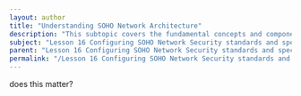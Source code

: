 ```yaml
---
layout: author
title: "Understanding SOHO Network Architecture"
description: "This subtopic covers the fundamental concepts and components of Small Office/Home Office (SOHO) network architecture. It explains the typical layout of a SOHO network, including the role of routers, switches, and access points in facilitating connectivity. The focus is on understanding how different devices interact within the network, including wired and wireless connections, as well as the importance of network topology in optimizing performance and security. Additionally, it highlights common configurations used in SOHO environments and the implications of these setups for network security and management."
subject: "Lesson 16 Configuring SOHO Network Security standards and specifications"
parent: "Lesson 16 Configuring SOHO Network Security standards and specifications"
permalink: "/Lesson 16 Configuring SOHO Network Security standards and specifications/Understanding SOHO Network Architecture/"
---
```


does this matter?
